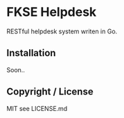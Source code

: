 # FKSE Helpdesk

RESTful helpdesk system writen in Go.

Installation
------------

Soon..

Copyright / License
-------------------

MIT see LICENSE.md